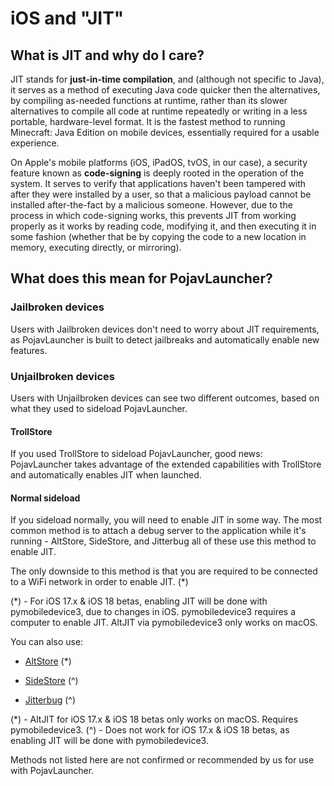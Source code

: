 # iOS and "JIT"

## What is JIT and why do I care?
JIT stands for **just-in-time compilation**, and (although not specific to Java), it serves as a method of executing Java code quicker then the alternatives, by compiling as-needed functions at runtime, rather than its slower alternatives to compile all code at runtime repeatedly or writing in a less portable, hardware-level format. It is the fastest method to running Minecraft: Java Edition on mobile devices, essentially required for a usable experience.

On Apple's mobile platforms (iOS, iPadOS, tvOS, in our case), a security feature known as **code-signing** is deeply rooted in the operation of the system. It serves to verify that applications haven't been tampered with after they were installed by a user, so that a malicious payload cannot be installed after-the-fact by a malicious someone. However, due to the process in which code-signing works, this prevents JIT from working properly as it works by reading code, modifying it, and then executing it in some fashion (whether that be by copying the code to a new location in memory, executing directly, or mirroring).

## What does this mean for PojavLauncher?

### Jailbroken devices
Users with Jailbroken devices don't need to worry about JIT requirements, as PojavLauncher is built to detect jailbreaks and automatically enable new features.

### Unjailbroken devices
Users with Unjailbroken devices can see two different outcomes, based on what they used to sideload PojavLauncher.

#### TrollStore
If you used TrollStore to sideload PojavLauncher, good news: PojavLauncher takes advantage of the extended capabilities with TrollStore and automatically enables JIT when launched.

#### Normal sideload
If you sideload normally, you will need to enable JIT in some way. The most common method is to attach a debug server to the application while it's running - AltStore, SideStore, and Jitterbug all of these use this method to enable JIT. 

The only downside to this method is that you are required to be connected to a WiFi network in order to enable JIT. (*)

(*) - For iOS 17.x & iOS 18 betas, enabling JIT will be done with pymobiledevice3, due to changes in iOS. pymobiledevice3 requires a computer to enable JIT. AltJIT via pymobiledevice3 only works on macOS.

You can also use:
- [AltStore](https://faq.altstore.io/how-to-use-altstore/altjit) (*)

- [SideStore](https://wiki.sidestore.io/guides/getting-started/#setting-up-wireguard) (^)

- [Jitterbug](https://github.com/osy/Jitterbug/tree/main/Jitterbug) (^)

(*) - AltJIT for iOS 17.x & iOS 18 betas only works on macOS. Requires pymobiledevice3.
(^) - Does not work for iOS 17.x & iOS 18 betas, as enabling JIT will be done with pymobiledevice3.

Methods not listed here are not confirmed or recommended by us for use with PojavLauncher.
